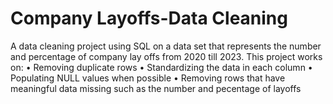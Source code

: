 # Company Layoffs-Data Cleaning
A data cleaning project using SQL on a data set that represents the number and percentage of company lay offs from 2020 till 2023. 
This project works on:
  • Removing duplicate rows
  • Standardizing the data in each column
  • Populating NULL values when possible
  • Removing rows that have meaningful data missing such as the number and pecentage of layoffs
